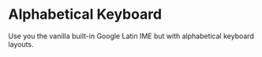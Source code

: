 # Alphabetical Keyboard

Use you the vanilla built-in Google Latin IME but with alphabetical keyboard layouts.

